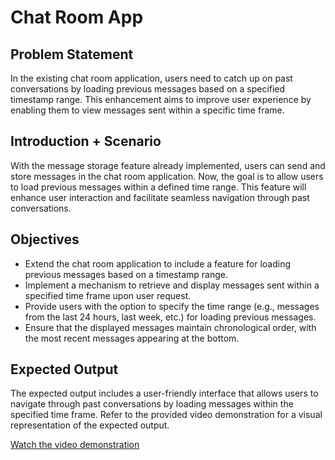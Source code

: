 # Chat Room App

## Problem Statement

In the existing chat room application, users need to catch up on past conversations by loading previous messages based on a specified timestamp range. This enhancement aims to improve user experience by enabling them to view messages sent within a specific time frame.

## Introduction + Scenario

With the message storage feature already implemented, users can send and store messages in the chat room application. Now, the goal is to allow users to load previous messages within a defined time range. This feature will enhance user interaction and facilitate seamless navigation through past conversations.

## Objectives

- Extend the chat room application to include a feature for loading previous messages based on a timestamp range.
- Implement a mechanism to retrieve and display messages sent within a specified time frame upon user request.
- Provide users with the option to specify the time range (e.g., messages from the last 24 hours, last week, etc.) for loading previous messages.
- Ensure that the displayed messages maintain chronological order, with the most recent messages appearing at the bottom.

## Expected Output

The expected output includes a user-friendly interface that allows users to navigate through past conversations by loading messages within the specified time frame. Refer to the provided video demonstration for a visual representation of the expected output.

[Watch the video demonstration](https://files.codingninjas.in/lecture_17_3-31682.mp4)
